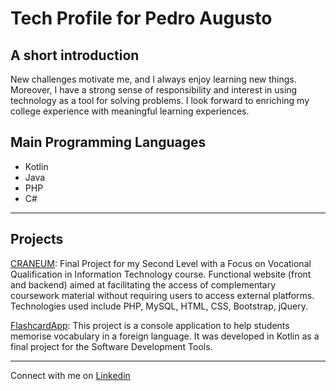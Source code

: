 # Tech Profile for Pedro Augusto

## A short introduction

New challenges motivate me, and I always enjoy learning new things. Moreover, I have a strong sense of responsibility and interest in using technology as a tool for solving problems. I look forward to enriching my college experience with meaningful learning experiences.

## Main Programming Languages

- Kotlin
- Java
- PHP
- C#
  
-------
## Projects

[CRANEUM](https://github.com/doblotoon/craneum): Final Project for my Second Level with a Focus on Vocational Qualification in Information Technology course. Functional website (front and backend) aimed at facilitating the access of complementary coursework material without requiring users to access external platforms. Technologies used include PHP, MySQL, HTML, CSS, Bootstrap, jQuery.

[FlashcardApp](https://github.com/pedro-augusto/flashcardsApp): This project is a console application to help students memorise vocabulary in a foreign language. It was developed in Kotlin as a final project for the Software Development Tools.

-----
Connect with me on [Linkedin](https://www.linkedin.com/in/pedro-augusto-canteli/)
